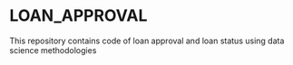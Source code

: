 # LOAN_APPROVAL
This repository contains code of loan approval and loan status using data science methodologies
